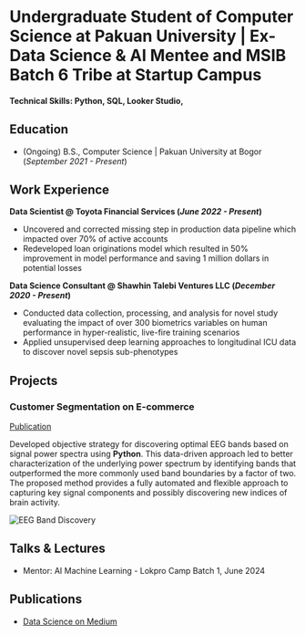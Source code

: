 # Undergraduate Student of Computer Science at Pakuan University | Ex-Data Science & AI Mentee and MSIB Batch 6 Tribe at Startup Campus

#### Technical Skills: Python, SQL, Looker Studio,

## Education		        		
- (Ongoing) B.S., Computer Science | Pakuan University at Bogor (_September 2021 - Present_)

## Work Experience
**Data Scientist @ Toyota Financial Services (_June 2022 - Present_)**
- Uncovered and corrected missing step in production data pipeline which impacted over 70% of active accounts
- Redeveloped loan originations model which resulted in 50% improvement in model performance and saving 1 million dollars in potential losses

**Data Science Consultant @ Shawhin Talebi Ventures LLC (_December 2020 - Present_)**
- Conducted data collection, processing, and analysis for novel study evaluating the impact of over 300 biometrics variables on human performance in hyper-realistic, live-fire training scenarios
- Applied unsupervised deep learning approaches to longitudinal ICU data to discover novel sepsis sub-phenotypes

## Projects
### Customer Segmentation on E-commerce
[Publication](https://medium.com/@pilarkbr/segmentasi-pelanggan-menggunakan-rfm-dan-k-means-978f2cfa5ca4)

Developed objective strategy for discovering optimal EEG bands based on signal power spectra using **Python**. This data-driven approach led to better characterization of the underlying power spectrum by identifying bands that outperformed the more commonly used band boundaries by a factor of two. The proposed method provides a fully automated and flexible approach to capturing key signal components and possibly discovering new indices of brain activity.

![EEG Band Discovery](/assets/img/eeg_band_discovery.jpeg)

## Talks & Lectures
- Mentor: AI Machine Learning - Lokpro Camp Batch 1, June 2024

## Publications

- [Data Science on Medium](https://medium.com/@pilarkbr)
